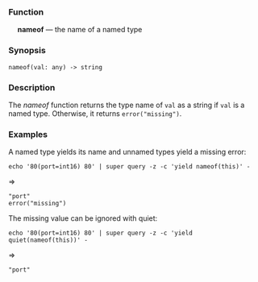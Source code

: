 ### Function

&emsp; **nameof** &mdash; the name of a named type

### Synopsis

```
nameof(val: any) -> string
```

### Description

The _nameof_ function returns the type name of `val` as a string if `val` is a named type.
Otherwise, it returns `error("missing")`.

### Examples

A named type yields its name and unnamed types yield a missing error:
```mdtest-command
echo '80(port=int16) 80' | super query -z -c 'yield nameof(this)' -
```
=>
```mdtest-output
"port"
error("missing")
```

The missing value can be ignored with quiet:
```mdtest-command
echo '80(port=int16) 80' | super query -z -c 'yield quiet(nameof(this))' -
```
=>
```mdtest-output
"port"
```
